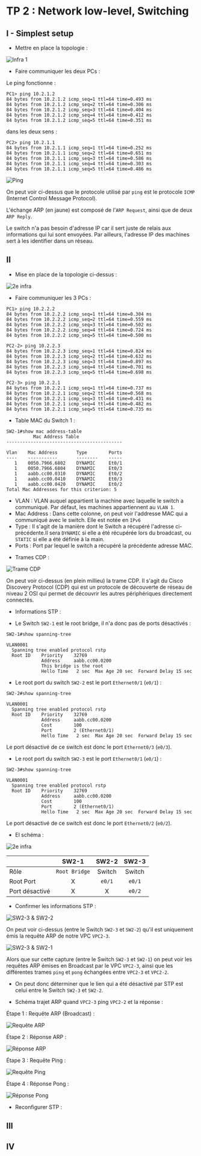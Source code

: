 # TP 2 : Network low-level, Switching

## I - Simplest setup

* Mettre en place la topologie :

![Infra 1](images/infra1.png)

* Faire communiquer les deux PCs :

Le ping fonctionne :

```
PC1> ping 10.2.1.2
84 bytes from 10.2.1.2 icmp_seq=1 ttl=64 time=0.493 ms
84 bytes from 10.2.1.2 icmp_seq=2 ttl=64 time=0.306 ms
84 bytes from 10.2.1.2 icmp_seq=3 ttl=64 time=0.404 ms
84 bytes from 10.2.1.2 icmp_seq=4 ttl=64 time=0.412 ms
84 bytes from 10.2.1.2 icmp_seq=5 ttl=64 time=0.351 ms
```

dans les deux sens :

```
PC2> ping 10.2.1.1
84 bytes from 10.2.1.1 icmp_seq=1 ttl=64 time=0.252 ms
84 bytes from 10.2.1.1 icmp_seq=2 ttl=64 time=0.651 ms
84 bytes from 10.2.1.1 icmp_seq=3 ttl=64 time=0.586 ms
84 bytes from 10.2.1.1 icmp_seq=4 ttl=64 time=0.303 ms
84 bytes from 10.2.1.1 icmp_seq=5 ttl=64 time=0.486 ms
```

![Ping](images/ping1-2.png)

On peut voir ci-dessus que le protocole utilisé par `ping` est le protocole `ICMP` (Internet Control Message Protocol).

L'échange ARP (en jaune) est composé de l'`ARP Request`, ainsi que de deux `ARP Reply`.

Le switch n'a pas besoin d'adresse IP car il sert juste de relais aux informations qui lui sont envoyées.
Par ailleurs, l'adresse IP des machines sert à les identifier dans un réseau.

## II

* Mise en place de la topologie ci-dessus :

![2e infra](images/infra2.png)

* Faire communiquer les 3 PCs :

```
PC1> ping 10.2.2.2
84 bytes from 10.2.2.2 icmp_seq=1 ttl=64 time=0.304 ms
84 bytes from 10.2.2.2 icmp_seq=2 ttl=64 time=0.559 ms
84 bytes from 10.2.2.2 icmp_seq=3 ttl=64 time=0.502 ms
84 bytes from 10.2.2.2 icmp_seq=4 ttl=64 time=0.724 ms
84 bytes from 10.2.2.2 icmp_seq=5 ttl=64 time=0.500 ms
```

```
PC2-2> ping 10.2.2.3
84 bytes from 10.2.2.3 icmp_seq=1 ttl=64 time=0.824 ms
84 bytes from 10.2.2.3 icmp_seq=2 ttl=64 time=0.632 ms
84 bytes from 10.2.2.3 icmp_seq=3 ttl=64 time=0.897 ms
84 bytes from 10.2.2.3 icmp_seq=4 ttl=64 time=0.701 ms
84 bytes from 10.2.2.3 icmp_seq=5 ttl=64 time=0.698 ms
```

```
PC2-3> ping 10.2.2.1
84 bytes from 10.2.2.1 icmp_seq=1 ttl=64 time=0.737 ms
84 bytes from 10.2.2.1 icmp_seq=2 ttl=64 time=0.568 ms
84 bytes from 10.2.2.1 icmp_seq=3 ttl=64 time=0.431 ms
84 bytes from 10.2.2.1 icmp_seq=4 ttl=64 time=0.482 ms
84 bytes from 10.2.2.1 icmp_seq=5 ttl=64 time=0.735 ms
```

* Table MAC du Switch 1 :

```
SW2-1#show mac address-table
          Mac Address Table
-------------------------------------------

Vlan    Mac Address       Type        Ports
----    -----------       --------    -----
   1    0050.7966.6802    DYNAMIC     Et0/1
   1    0050.7966.6804    DYNAMIC     Et0/3
   1    aabb.cc00.0310    DYNAMIC     Et0/2
   1    aabb.cc00.0410    DYNAMIC     Et0/3
   1    aabb.cc00.0420    DYNAMIC     Et0/2
Total Mac Addresses for this criterion: 5
```

- VLAN : VLAN auquel appartient la machine avec laquelle le switch a communiqué. Par défaut, les machines appartiennent au `VLAN 1`.
- Mac Address : Dans cette colonne, on peut voir l'addresse MAC qui a communiqué avec le switch. Elle est notée en `IPv6`
- Type : Il s'agit de la manière dont le Switch a récupéré l'adresse ci-précédente.Il sera `DYNAMIC` si elle a été récupérée lors du broadcast, ou `STATIC` si elle a été définie à la main.
- Ports : Port par lequel le switch a récupéré la précédente adresse MAC.

* Trames CDP :

![Trame CDP](images/cdpSwitchs.PNG)

On peut voir ci-dessus (en plein millieu) la trame CDP. Il s'agit du Cisco Discovery Protocol (CDP) qui est un protocole de découverte de réseau de niveau 2 OSI qui permet de découvrir les autres périphériques directement connectés.

* Informations STP :

- Le Switch `SW2-1` est le root bridge, il n'a donc pas de ports désactivés :

```
SW2-1#show spanning-tree

VLAN0001
  Spanning tree enabled protocol rstp
  Root ID    Priority    32769
             Address     aabb.cc00.0200
             This bridge is the root
             Hello Time   2 sec  Max Age 20 sec  Forward Delay 15 sec
```

- Le root port du switch `SW2-2` est le port `Ethernet0/1` (`e0/1`) :

```
SW2-2#show spanning-tree

VLAN0001
  Spanning tree enabled protocol rstp
  Root ID    Priority    32769
             Address     aabb.cc00.0200
             Cost        100
             Port        2 (Ethernet0/1)
             Hello Time   2 sec  Max Age 20 sec  Forward Delay 15 sec
```
Le port désactivé de ce switch est donc le port `Ethernet0/3` (`e0/3`).

- Le root port du switch `SW2-3` est le port `Ethernet0/1` (`e0/1`) :

```
SW2-3#show spanning-tree

VLAN0001
  Spanning tree enabled protocol rstp
  Root ID    Priority    32769
             Address     aabb.cc00.0200
             Cost        100
             Port        2 (Ethernet0/1)
             Hello Time   2 sec  Max Age 20 sec  Forward Delay 15 sec
```
Le port désactivé de ce switch est donc le port `Ethernet0/2` (`e0/2`).

* El schéma :

![2e infra](images/infra2.PNG)

|  | SW2-1 | SW2-2 | SW2-3 |
|----------|:----------:|:----------:|:----------:|
| Rôle | `Root Bridge` | Switch | Switch |
| Root Port | X | `e0/1` | `e0/1` |
| Port désactivé | X | X | `e0/2` |

* Confirmer les informations STP :

![SW2-3 & SW2-2](images/ping3-2route.PNG)

On peut voir ci-dessus (entre le Switch `SW2-3` et `SW2-2`) qu'il est uniquement émis la requête ARP de notre VPC `VPC2-3`.

![SW2-3 & SW2-1](images/ping3-2routeTrue.PNG)

Alors que sur cette capture (entre le Switch `SW2-3` et `SW2-1`) on peut voir les requêtes ARP émises en Broadcast par le VPC `VPC2-3`, ainsi que les différentes trames `ping` et `pong` échangées entre `VPC2-3` et `VPC2-2`.

* On peut donc déterminer que le lien qui a été désactivé par STP est celui entre le Switch `SW2-3` et `SW2-2`.

* Schéma trajet ARP quand `VPC2-3` ping `VPC2-2` et la réponse :

Étape 1 : Requête ARP (Broadcast) :

![Requête ARP](images/requeteArp.PNG)

Étape 2 : Réponse ARP :

![Réponse ARP](images/reponseArp.PNG)

Étape 3 : Requête Ping :

![Requête Ping](images/requetePing.PNG)

Étape 4 : Réponse Pong :

![Réponse Pong](images/reponseArp.PNG)

* Reconfigurer STP :

## III

## IV
